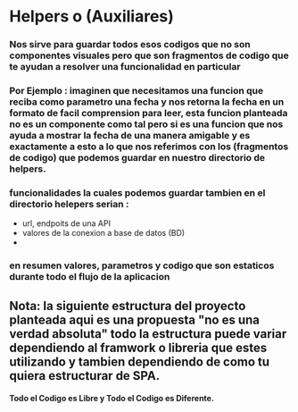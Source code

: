 # Helpers o (Auxiliares)

### Nos sirve para guardar todos esos codigos que no son componentes visuales pero que son fragmentos de codigo que te ayudan a resolver una funcionalidad en particular

### Por Ejemplo : imaginen que necesitamos una funcion que reciba como parametro una fecha y nos retorna la fecha en un formato de facil comprension para leer, esta funcion planteada no es un componente como tal pero si es una funcion que nos ayuda a mostrar la fecha de una manera amigable y es exactamente a esto a lo que nos referimos con los (fragmentos de codigo) que podemos guardar en nuestro directorio de helpers.

### funcionalidades la cuales podemos guardar tambien en el directorio helepers serian : 
- url, endpoits de una API
- valores de la conexion a base de datos (BD)
- 


### en resumen valores, parametros y codigo que son estaticos durante todo el flujo de la aplicacion

## Nota: la siguiente estructura del proyecto planteada aqui es una propuesta "no es una verdad absoluta" todo la estructura puede variar dependiendo al framwork o libreria que estes utilizando y tambien dependiendo de como tu quiera estructurar de SPA.

#### Todo el Codigo es Libre y Todo el Codigo es Diferente.